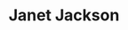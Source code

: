 ---
title: "Janet Jackson"
summary: "American recording artist and actress, born 16 May 1966 in Gary, Indiana, USA. Daughter of , sister of , , , , , , and . Having sold over 100 million records, Jackson is one of the world's best-selling music artists. She has amassed an extensive catalog, with singles such as \"Nasty\", \"Rhythm Nation\", \"That's The Way Love Goes\", \"Together Again\", and \"All For You\"; she holds the record for the most consecutive top-ten entries on the US Billboard Hot 100 singles chart with 18. In 2019, she was inducted to the Rock and Roll Hall of Fame."
image: "janet-jackson.jpg"
apple_music_artist_url: "https://music.apple.com/gb/artist/janet-jackson/1272779"
wikipedia_url: "none"
---